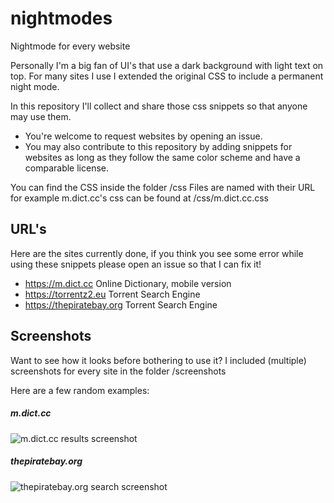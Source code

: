# nightmodes
Nightmode for every website

Personally I'm a big fan of UI's that use a dark background with light text on top.
For many sites I use I extended the original CSS to include a permanent night mode.

In this repository I'll collect and share those css snippets so that anyone may use them.

- You're welcome to request websites by opening an issue.
- You may also contribute to this repository by adding snippets for websites as long as they follow the same color scheme and have a comparable license. 

You can find the CSS inside the folder /css Files are named with their URL for example m.dict.cc's css can be found at /css/m.dict.cc.css

## URL's
Here are the sites currently done, if you think you see some error while using these snippets please open an issue so that I can fix it!

- https://m.dict.cc Online Dictionary, mobile version 
- https://torrentz2.eu Torrent Search Engine
- https://thepiratebay.org Torrent Search Engine

## Screenshots
Want to see how it looks before bothering to use it?
I included (multiple) screenshots for every site in the folder /screenshots

Here are a few random examples:

##### m.dict.cc
![m.dict.cc results screenshot](https://github.com/kevingrahl/nightmodes/blob/master/screenshots/m.dict.cc-result.png)
##### thepiratebay.org
![thepiratebay.org search screenshot](https://github.com/kevingrahl/nightmodes/blob/master/screenshots/thepiratebay.org-search.png)
